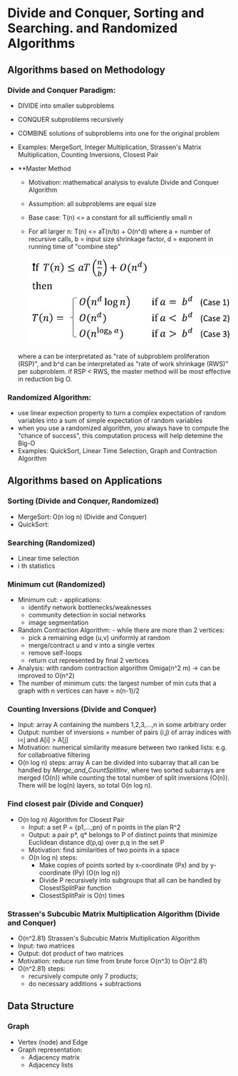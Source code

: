 # Divide and Conquer, Sorting and Searching. and Randomized Algorithms
## Algorithms based on Methodology
  ### Divide and Conquer Paradigm: 
  - DIVIDE into smaller subproblems
  - CONQUER subproblems recursively
  - COMBINE solutions of subproblems into one for the original problem
  - Examples: MergeSort, Integer Multiplication, Strassen's Matrix Multiplication, Counting Inversions, Closest Pair
  
  - **Master Method
    - Motivation: mathematical analysis to evalute Divide and Conquer Algorithm
    - Assumption: all subproblems are equal size
    - Base case: T(n) <= a constant for all sufficiently small n
    - For all larger n:
      T(n) <= aT(n/b) + O(n^d)
      where a = number of recursive calls, b = input size shrinkage factor, d = exponent in running time of "combine step"

         ![Notebook](https://github.com/supertime1/Stanford-Algorithm-Course/blob/master/Images/Master%20Method.png?raw=true)

     where a can be interpretated as "rate of subproblem proliferation (RSP)", and b^d can be interpretated as "rate of work shrinkage (RWS)" per subproblem.
     if RSP < RWS, the master method will be most effective in reduction big O.

  ### Randomized Algorithm: 
  - use linear expection property to turn a complex expectation of random variables into a sum of simple expectation of random variables
  - when you use a randomized algorithm, you always have to compute the "chance of success", this computation process will help detemine the Big-O
  - Examples: QuickSort, Linear Time Selection, Graph and Contraction Algorithm 

## Algorithms based on Applications
  ### Sorting (Divide and Conquer, Randomized)
  - MergeSort: O(n log n) (Divide and Conquer)
  - QuickSort: 
  ### Searching (Randomized)
  - Linear time selection
  - i th statistics
  ### Minimum cut (Randomized)
   - Minimum cut:
    - applications:
      - identify network bottlenecks/weaknesses
      - community detection in social networks
      - image segmentation
   - Random Contraction Algorithm:
    - while there are more than 2 vertices:
      - pick a remaining edge (u,v) uniformly at random
      - merge/contract u and v into a single vertex
      - remove self-loops
      - return cut represented by final 2 vertices
   - Analysis: with random contraction algorithm  Omiga(n^2 m) -> can be improved to O(n^2) 
   - The number of minimum cuts: the largest number of min cuts that a graph with n vertices can have = n(n-1)/2
  ### Counting Inversions (Divide and Conquer)
  - Input: array A containing the numbers 1,2,3,...,n in some arbitrary order
  - Output: number of inversions = number of pairs (i,j) of array indices with i<j and A[i] > A[j]
  - Motivation: numerical similarity measure between two ranked lists: e.g. for collabroative filtering
  - O(n log n) steps: array A can be divided into subarray that all can be handled by *Merge_and_CountSplitInv*, where two sorted subarrays are merged (O(n)) while counting the total number of split inversions (O(n)). There will be log(n) layers, so total O(n log n).
  ### Find closest pair (Divide and Conquer)
  - O(n log n) Algorithm for Closest Pair
    - Input: a set P = {p1,...,pn} of n points in the plan R^2
    - Output: a pair p*, q* belongs to P of distinct points that minimize Euclidean distance d(p,q) over p,q in the set P
    - Motivation: find similarities of two points in a space
    - O(n log n) steps: 
      - Make copies of points sorted by x-coordinate (Px) and by y-coordinate (Py) (O(n log n))
      - Divide P recursively into subgroups that all can be handled by ClosestSplitPair function
      - ClosestSplitPair is O(n) times
  ### Strassen's Subcubic Matrix Multiplication Algorithm (Divide and Conquer)
  - O(n^2.81) Strassen's Subcubic Matrix Multiplication Algorithm
  - Input: two matrices
  - Output: dot product of two matrices
  - Motivation: reduce run time from brute force O(n^3) to O(n^2.81)
  - O(n^2.81) steps: 
    - recursively compute only 7 products; 
    - do necessary additions + subtractions

## Data Structure
  ### Graph
  - Vertex (node) and Edge
  - Graph representation:
    - Adjacency matrix
    - Adjacency lists
 
